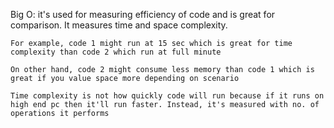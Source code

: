 Big O: it's used for measuring efficiency of code and is great for comparison. It measures time and space complexity.

    For example, code 1 might run at 15 sec which is great for time complexity than code 2 which run at full minute

    On other hand, code 2 might consume less memory than code 1 which is great if you value space more depending on scenario

    Time complexity is not how quickly code will run because if it runs on high end pc then it'll run faster. Instead, it's measured with no. of operations it performs
